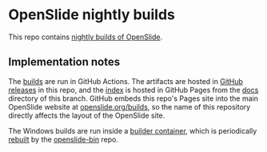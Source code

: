 # OpenSlide nightly builds

This repo contains [nightly builds of OpenSlide][builds].

## Implementation notes

The [builds][workflow] are run in GitHub Actions.  The artifacts are hosted
in [GitHub releases][releases] in this repo, and the [index][builds] is
hosted in GitHub Pages from the [docs](docs) directory of this branch.
GitHub embeds this repo's Pages site into the main OpenSlide website at
[openslide.org/builds](https://openslide.org/builds/), so the name of this
repository directly affects the layout of the OpenSlide site.

The Windows builds are run inside a [builder container][container-windows],
which is periodically [rebuilt][workflow-container-windows] by the
[openslide-bin][openslide-bin] repo.

[builds]: https://openslide.org/builds/
[container-windows]: https://github.com/openslide/openslide-bin/pkgs/container/winbuild-builder
[openslide-bin]: https://github.com/openslide/openslide-bin
[releases]: https://github.com/openslide/builds/releases/
[workflow]: https://github.com/openslide/builds/actions/workflows/build.yml
[workflow-container-windows]: https://github.com/openslide/openslide-bin/actions/workflows/container-windows.yml
